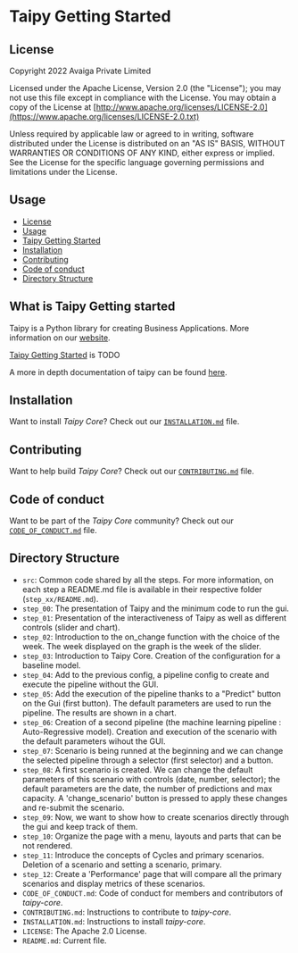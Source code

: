 # Taipy Getting Started

## License
Copyright 2022 Avaiga Private Limited

Licensed under the Apache License, Version 2.0 (the "License"); you may not use this file except in compliance with
the License. You may obtain a copy of the License at
[http://www.apache.org/licenses/LICENSE-2.0](https://www.apache.org/licenses/LICENSE-2.0.txt)

Unless required by applicable law or agreed to in writing, software distributed under the License is distributed on
an "AS IS" BASIS, WITHOUT WARRANTIES OR CONDITIONS OF ANY KIND, either express or implied. See the License for the
specific language governing permissions and limitations under the License.

## Usage

- [License](#license)
- [Usage](#usage)
- [Taipy Getting Started](#what-is-taipy-getting-started)
- [Installation](#installation)
- [Contributing](#contributing)
- [Code of conduct](#code-of-conduct)
- [Directory Structure](#directory-structure)

## What is Taipy Getting started

Taipy is a Python library for creating Business Applications. More information on our [website](https://www.taipy.io).

[Taipy Getting Started](https://github.com/Avaiga/taipy-getting-started) is TODO

A more in depth documentation of taipy can be found [here](https://docs.taipy.io).

## Installation

Want to install _Taipy Core_? Check out our [`INSTALLATION.md`](INSTALLATION.md) file.

## Contributing

Want to help build _Taipy Core_? Check out our [`CONTRIBUTING.md`](CONTRIBUTING.md) file.

## Code of conduct

Want to be part of the _Taipy Core_ community? Check out our [`CODE_OF_CONDUCT.md`](CODE_OF_CONDUCT.md) file.

## Directory Structure

- `src`: Common code shared by all the steps. For more information, on each step a README.md file is available in their
  respective folder (`step_xx/README.md`).
- `step_00`: The presentation of Taipy and the minimum code to run the gui.
- `step_01`: Presentation of the interactiveness of Taipy as well as different controls (slider and chart).
- `step_02`: Introduction to the on_change function with the choice of the week. The week displayed on the graph is 
  the week of the slider.
- `step_03`: Introduction to Taipy Core. Creation of the configuration for a baseline model.
- `step_04`: Add to the previous config, a pipeline config to create and execute the pipeline without the GUI.
- `step_05`: Add the execution of the pipeline thanks to a "Predict" button on the Gui (first button). The default 
  parameters are used to run the pipeline. The results are shown in a chart.
- `step_06`: Creation of a second pipeline (the machine learning pipeline : Auto-Regressive model). Creation and 
  execution of the scenario with the default parameters wihout the GUI.
- `step_07`: Scenario is being runned at the beginning and we can change the selected pipeline through a selector 
  (first selector) and a button.
- `step_08`: A first scenario is created. We can change the default parameters of this scenario with controls (date, 
  number, selector); the default parameters are the date, the number of predictions and max capacity. A 
  'change_scenario' button is pressed to apply these changes and re-submit the scenario.
- `step_09`: Now, we want to show how to create scenarios directly through the gui and keep track of them.
- `step_10`: Organize the page with a menu, layouts and parts that can be not rendered.
- `step_11`: Introduce the concepts of Cycles and primary scenarios. Deletion of a scenario and setting a scenario, 
  primary.
- `step_12`: Create a 'Performance' page that will compare all the primary scenarios and display metrics of these 
  scenarios.
- `CODE_OF_CONDUCT.md`: Code of conduct for members and contributors of _taipy-core_.
- `CONTRIBUTING.md`: Instructions to contribute to _taipy-core_.
- `INSTALLATION.md`: Instructions to install _taipy-core_.
- `LICENSE`: The Apache 2.0 License.
- `README.md`: Current file.
